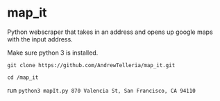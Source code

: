 # map_it
Python webscraper that takes in an address and opens up google maps with the input address.

Make sure python 3 is installed.

`git clone https://github.com/AndrewTelleria/map_it.git`

`cd /map_it`

run 
`python3 mapIt.py 870 Valencia St, San Francisco, CA 94110`
